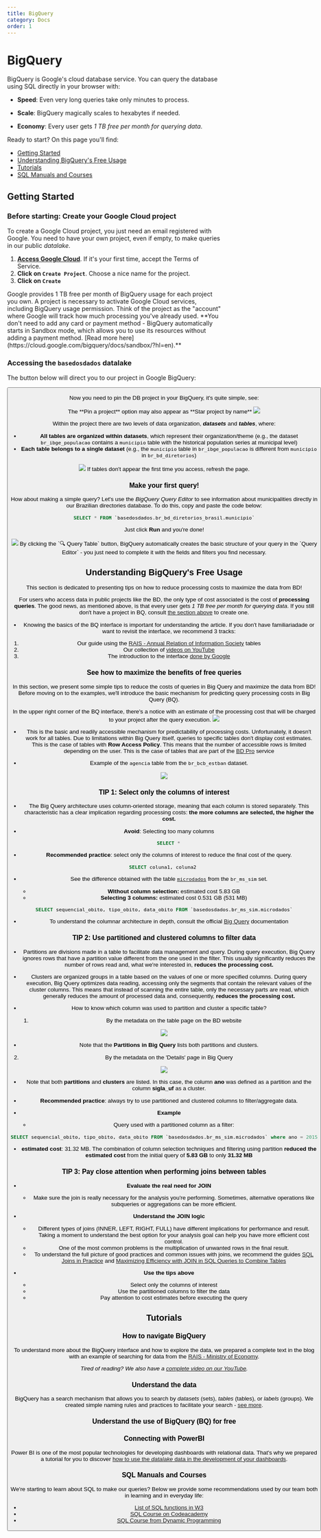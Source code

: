 ```yaml
---
title: BigQuery
category: Docs
order: 1
---
```


# BigQuery

BigQuery is Google's cloud database service. You can query the database using SQL directly in your browser with:

- **Speed**: Even very long queries take only minutes to process.

- **Scale**: BigQuery magically scales to hexabytes if needed.

- **Economy**: Every user gets *1 TB free per month for querying data*.

Ready to start? On this page you'll find:

- [Getting Started](#getting-started)
- [Understanding BigQuery's Free Usage](#understanding-bigquerys-free-usage)
- [Tutorials](#tutorials)
- [SQL Manuals and Courses](#sql-manuals-and-courses)

## Getting Started

### Before starting: Create your Google Cloud project

To create a Google Cloud project, you just need an email registered with Google. You need to have your own project, even if empty, to make queries in our public *datalake*.

1. **[Access Google Cloud](https://console.cloud.google.com/projectselector2/home/dashboard)**.
   If it's your first time, accept the Terms of Service.
3. **Click on `Create Project`**. Choose a nice name for the project.
5. **Click on `Create`**

<Tip caption="Why do I need to create a Google Cloud project?">
    Google provides 1 TB free per month of BigQuery usage for each project you own. A project is necessary to activate Google Cloud services, including BigQuery usage permission. Think of the project as the "account" where Google will track how much processing you've already used. **You don't need to add any card or payment method - BigQuery automatically starts in Sandbox mode, which allows you to use its resources without adding a payment method. [Read more here](https://cloud.google.com/bigquery/docs/sandbox/?hl=en).**
</Tip>

### Accessing the `basedosdados` datalake

The button below will direct you to our project in Google BigQuery:

<Button
  href="https://console.cloud.google.com/bigquery?p=basedosdados&page=project"
  text="Go to BigQuery"
/>

Now you need to pin the DB project in your BigQuery, it's quite simple, see:

<Warning>
The **Pin a project** option may also appear as **Star project by name**
</Warning>

<Image src="/docs/bq_access_project_new.gif"/>

Within the project there are two levels of data organization,
<strong>*datasets*</strong> and <strong>*tables*</strong>, where:

- **All tables are organized within datasets**, which represent their organization/theme (e.g., the dataset `br_ibge_populacao` contains a `municipio` table with the historical population series at municipal level)
- **Each table belongs to a single dataset** (e.g., the `municipio` table in `br_ibge_populacao` is different from `municipio` in `br_bd_diretorios`)
  
<Tip caption="[See Google's guide on how the BigQuery interface works here](https://cloud.google.com/bigquery/docs/bigquery-web-ui)."/>

<Image src="/docs/bq_dataset_tables_structure.png" />

<Warning>
If tables don't appear the first time you access, refresh the page.
</Warning>

### Make your first query!

How about making a simple query? Let's use the *BigQuery Query Editor* to see information about municipalities directly in our Brazilian directories database. To do this, copy and paste the code below:

```sql
SELECT * FROM `basedosdados.br_bd_diretorios_brasil.municipio`
```

Just click **Run** and you're done!

<Image src="/docs/bq_query_municipios.png"/>

<Tip caption="Tip">
    By clicking the `🔍 Query Table` button, BigQuery automatically creates
    the basic structure of your query in the `Query Editor` - you just need to complete it with the fields and filters you find necessary.
</Tip>

## Understanding BigQuery's Free Usage

This section is dedicated to presenting tips on how to reduce processing costs to maximize the data from BD! 

For users who access data in public projects like the BD, the only type of cost associated is the cost of **processing queries**. The good news, as mentioned above, is that every user gets *1 TB free per month for querying data*. If you still don't have a project in BQ, consult [the section above](#getting-started) to create one.

- Knowing the basics of the BQ interface is important for understanding the article. If you don't have familiariadade or want to revisit the interface, we recommend 3 tracks:
1. Our guide using the [RAIS - Annual Relation of Information Society](https://dev.to/basedosdados/bigquery-101-45pk) tables 
2. Our collection of [videos on YouTube](https://www.youtube.com/@BasedosDados)
3. The introduction to the interface [done by Google](https://cloud.google.com/bigquery/docs/bigquery-web-ui?hl=en#open-ui)


### See how to maximize the benefits of free queries

In this section, we present some simple tips to reduce the costs of queries in Big Query and maximize the data from BD! Before moving on to the examples, we'll introduce the basic mechanism for predicting query processing costs in Big Query (BQ). 

<Tip caption="Cost estimates"/>
  In the upper right corner of the BQ interface, there's a notice with an estimate of the processing cost that will be charged to your project after the query execution.
  
<Image src="/docs/bq_query_estimated_costs.png"/>


- This is the basic and readily accessible mechanism for predictability of processing costs. Unfortunately, it doesn't work for all tables. Due to limitations within Big Query itself, queries to specific tables don't display cost estimates. This is the case of tables with **Row Access Policy**. This means that the number of accessible rows is limited depending on the user. This is the case of tables that are part of the [BD Pro](https://info.basedosdados.org/en/bd-pro) service

- Example of the `agencia` table from the `br_bcb_estban` dataset. 

<Image src="/docs/bq_query_estimated_costs_row_security.png"/>

### TIP 1: **Select only the columns of interest**
	
- The Big Query architecture uses column-oriented storage, meaning that each column is stored separately. This characteristic has a clear implication regarding processing costs: **the more columns are selected, the higher the cost.**
	

- **Avoid**: Selecting too many columns

```sql 
    SELECT * 
```

- **Recommended practice**: select only the columns of interest to reduce the final cost of the query.

```sql
SELECT coluna1, coluna2 
```
- See the difference obtained with the table [`microdados`](https://basedosdados.org/en/dataset/5beeec93-cbf3-43f6-9eea-9bee6a0d1683?table=dea823a5-cad7-4014-b77c-4aa33b3b0541) from the `br_ms_sim` set.

  - **Without column selection:** estimated cost 5.83 GB
  - **Selecting 3 columns:** estimated cost 0.531 GB (531 MB)

```sql
SELECT sequencial_obito, tipo_obito, data_obito FROM `basedosdados.br_ms_sim.microdados`
``` 

	
- To understand the columnar architecture in depth, consult the official [Big Query](https://cloud.google.com/bigquery/docs/storage_overview?hl=en#open-ui) documentation

### TIP 2: Use partitioned and clustered columns to filter data

- Partitions are divisions made in a table to facilitate data management and query. During query execution, Big Query ignores rows that have a partition value different from the one used in the filter. This usually significantly reduces the number of rows read and, what we're interested in, **reduces the processing cost.**

- Clusters are organized groups in a table based on the values of one or more specified columns. During query execution, Big Query optimizes data reading, accessing only the segments that contain the relevant values of the cluster columns. This means that instead of scanning the entire table, only the necessary parts are read, which generally reduces the amount of processed data and, consequently, **reduces the processing cost.**

- How to know which column was used to partition and cluster a specific table?

  1. By the metadata on the table page on the BD website

<Image src="/docs/website_metadata_table_partitions.gif"/>

  - Note that the **Partitions in Big Query** lists both partitions and clusters.

  2. By the metadata on the 'Details' page in Big Query
  
<Image src="/docs/bq_metadada_table_partitions_clusters.gif"/>

  - Note that both **partitions** and **clusters** are listed. In this case, the column **ano** was defined as a partition and the column **sigla_uf** as a cluster.  

- **Recommended practice**: always try to use partitioned and clustered columns to filter/aggregate data.

- **Example**
  -  Query used with a partitioned column as a filter:
```sql
SELECT sequencial_obito, tipo_obito, data_obito FROM `basedosdados.br_ms_sim.microdados` where ano = 2015
```
  - **estimated cost**: 31.32 MB. The combination of column selection techniques and filtering using partition **reduced the estimated cost** from the initial query of **5.83 GB** to only **31.32 MB**

### TIP 3: Pay close attention when performing joins between tables

- **Evaluate the real need for JOIN**
    - Make sure the join is really necessary for the analysis you're performing. Sometimes, alternative operations like subqueries or aggregations can be more efficient.

- **Understand the JOIN logic**
    - Different types of joins (INNER, LEFT, RIGHT, FULL) have different implications for performance and result. Taking a moment to understand the best option for your analysis goal can help you have more efficient cost control. 
    - One of the most common problems is the multiplication of unwanted rows in the final result. 
    - To understand the full picture of good practices and common issues with joins, we recommend the guides [SQL Joins in Practice](https://medium.com/@aneuk3/sql-joins-defcf817e8cf) and [Maximizing Efficiency with JOIN in SQL Queries to Combine Tables](https://medium.com/comunidadeds/maximizando-a-eficiência-com-join-em-consultas-sql-para-combinar-tabelas-55bd3b62fa09) 

- **Use the tips above**
    - Select only the columns of interest
    - Use the partitioned columns to filter the data
    - Pay attention to cost estimates before executing the query


## Tutorials

### How to navigate BigQuery

To understand more about the BigQuery interface and how to explore the data, we prepared a complete text in the blog with an example of searching for data from the [RAIS - Ministry of Economy](https://dev.to/basedosdados/bigquery-101-45pk).

*Tired of reading? We also have a [complete video on our YouTube](https://www.youtube.com/watch?v=nGM2OwTUY_M&t=1285s).*

### Understand the data

BigQuery has a search mechanism that allows you to search by *datasets* (sets), *tables* (tables), or *labels* (groups).
We created simple naming rules and practices to facilitate your search - [see more](style_data).

### Understand the use of BigQuery (BQ) for free

### Connecting with PowerBI

Power BI is one of the most popular technologies for developing dashboards with relational data. That's why we prepared a tutorial for you to discover [how to use the *datalake* data in the development of your dashboards](https://dev.to/basedosdados/tutorial-power-bi-j6d).

### SQL Manuals and Courses

We're starting to learn about SQL to make our queries? Below we provide some recommendations used by our team both in learning and in everyday life:

- [List of SQL functions in W3](https://www.w3schools.com/sql/default.Asp)
- [SQL Course on Codeacademy](https://www.codecademy.com/learn/learn-sql)
- [SQL Course from Dynamic Programming](https://www.youtube.com/watch?v=z32438Yehl4&list=PL5TJqBvpXQv5n1N15kcK1m9oKJm_cv-m6&index=2)
